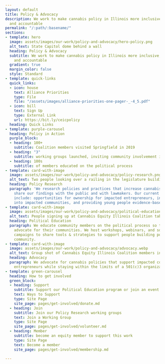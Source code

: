 ```yaml
---
layout: default
title: Policy & Advocacy
description: We work to make cannabis policy in Illinois more inclusive, transparent
  and accountable
permalink: "/:path/:basename/"
sections:
- template: hero
  image: assets/images/our-work/policy-and-advocacy/hero-policy.png
  alt_text: State Capitol dome behind a wall
  heading: Policy & Advocacy
  subtitle: We work to make cannabis policy in Illinois more inclusive, transparent
    and accountable
  gradient: true
  margin_color: false
  style: Standard
- template: quick-links
  quick_links:
  - icon: house
    text: Alliance Priorities
    type: File
    file: "/assets/images/alliance-priorities-one-pager-_-4_5.pdf"
  - icon: bill
    text: Sign Up
    type: External Link
    url: https://bit.ly/ceicpolicy
  heading: Quick Links
- template: purple-carousel
  heading: Policy in Action
  purple_block:
  - heading: 100+
    subtitle: Coalition members visited Springfield in 2019
  - heading: "3"
    subtitle: working groups launched, inviting community involvement in policy
  - heading: 100s
    subtitle: of members educated on the political process
- template: card-with-image
  image: assets/images/our-work/policy-and-advocacy/policy-research.png
  alt_text: Two people looking over a railing in the legislature building with a clipboard
  heading: Policy Research
  paragraph: 'We research policies and practices that increase cannabis equity and
    share our findings with the public and with lawmakers. Our current areas of research
    include: opportunities for ownership for impacted entrepreneurs, increasing investment
    into impacted communities, and providing young people evidence-based education.'
- template: card-with-image
  image: assets/images/our-work/policy-and-advocacy/political-education.webp
  alt_text: People signing up at Cannabis Equity Illinois Coalition table
  heading: Political Education
  paragraph: We educate community members on the political process so they can effectively
    advocate for their communities. We host workshops, webinars, and social media
    campaigns to share tools & strategies to support people building power in their
    community.
- template: card-with-image
  image: assets/images/our-work/policy-and-advocacy/advocacy.webp
  alt_text: Group shot of Cannabis Equity Illinois Coalition members in front of statue
  heading: Advocacy
  paragraph: We advocate for cannabis policies that support impacted communities and
    entrepreneurs while staying within the limits of a 501(c)3 organization
- template: green-carousel
  heading: How to get involved
  green_block:
  - heading: Support
    subtitle: Support our Political Education program or join an event
    text: Ways to Support
    type: Site Page
    site_page: pages/get-involved/donate.md
  - heading: Join
    subtitle: Join our Policy Research working groups
    text: Join a Working Group
    type: Site Page
    site_page: pages/get-involved/volunteer.md
  - heading: Member
    subtitle: become an equity member to support this work
    type: Site Page
    text: Become a member
    site_page: pages/get-involved/membership.md

---
```

